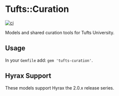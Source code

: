 # Tufts::Curation

[![ci](https://travis-ci.org/curationexperts/epigaea_models.svg?branch=master)](https://travis-ci.org/curationexperts/epigaea_models)

Models and shared curation tools for Tufts University.

## Usage

In your `Gemfile` add: `gem 'tufts-curation'`.

## Hyrax Support

These models support Hyrax the 2.0.x release series.
